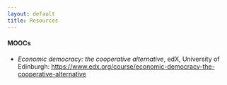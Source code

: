 ```yaml
---
layout: default
title: Resources
---
```


#### MOOCs
- *Economic democracy: the cooperative alternative*, edX, University of Edinburgh: https://www.edx.org/course/economic-democracy-the-cooperative-alternative
